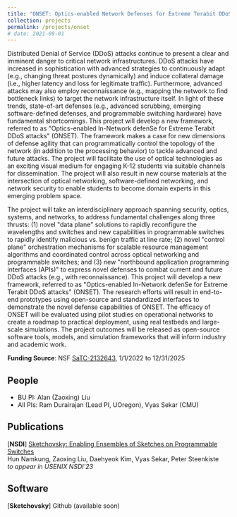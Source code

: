 ```yaml
---
title: "ONSET: Optics-enabled Network Defenses for Extreme Terabit DDoS Attacks"
collection: projects
permalink: /projects/onset
# date: 2021-09-01
---
```


Distributed Denial of Service (DDoS) attacks continue to present a clear and imminent danger to critical network infrastructures. DDoS attacks have increased in sophistication with advanced strategies to continuously adapt (e.g., changing threat postures dynamically) and induce collateral damage (i.e., higher latency and loss for legitimate traffic). Furthermore, advanced attacks may also employ reconnaissance (e.g., mapping the network to find bottleneck links) to target the network infrastructure itself. In light of these trends, state-of-art defenses (e.g., advanced scrubbing, emerging software-defined defenses, and programmable switching hardware) have fundamental shortcomings. This project will develop a new framework, referred to as "Optics-enabled In-Network defenSe for Extreme Terabit DDoS attacks" (ONSET). The framework makes a case for new dimensions of defense agility that can programmatically control the topology of the network (in addition to the processing behavior) to tackle advanced and future attacks. The project will facilitate the use of optical technologies as an exciting visual medium for engaging K-12 students via suitable channels for dissemination. The project will also result in new course materials at the intersection of optical networking, software-defined networking, and network security to enable students to become domain experts in this emerging problem space.

The project will take an interdisciplinary approach spanning security, optics, systems, and networks, to address fundamental challenges along three thrusts: (1) novel "data plane" solutions to rapidly reconfigure the wavelengths and switches and new capabilities in programmable switches to rapidly identify malicious vs. benign traffic at line rate; (2) novel "control plane" orchestration mechanisms for scalable resource management algorithms and coordinated control across optical networking and programmable switches; and (3) new "northbound application programming interfaces (APIs)" to express novel defenses to combat current and future DDoS attacks (e.g., with reconnaissance). This project will develop a new framework, referred to as "Optics-enabled In-Network defenSe for Extreme Terabit DDoS attacks" (ONSET). The research efforts will result in end-to-end prototypes using open-source and standardized interfaces to demonstrate the novel defense capabilities of ONSET. The efficacy of ONSET will be evaluated using pilot studies on operational networks to create a roadmap to practical deployment, using real testbeds and large-scale simulations. The project outcomes will be released as open-source software tools, models, and simulation frameworks that will inform industry and academic work.

**Funding Source**: NSF [SaTC-2132643](https://www.nsf.gov/awardsearch/showAward?AWD_ID=2132643), 1/1/2022 to 12/31/2025

People
------
* BU PI: Alan (Zaoxing) Liu
* All PIs: Ram Durairajan (Lead PI, UOregon), Vyas Sekar (CMU)

Publications
------
[**NSDI**] [Sketchovsky: Enabling Ensembles of Sketches on Programmable Switches]()  
Hun Namkung, Zaoxing Liu, Daehyeok Kim, Vyas Sekar, Peter Steenkiste   
*to appear in USENIX NSDI'23*

Software
------
[**Sketchovsky**] Github (available soon)
